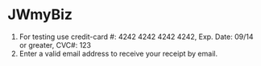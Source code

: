 JWmyBiz
=======
1. For testing use credit-card #: 4242 4242 4242 4242, Exp. Date: 09/14 or greater, CVC#: 123
2. Enter a valid email address to receive your receipt by email.
